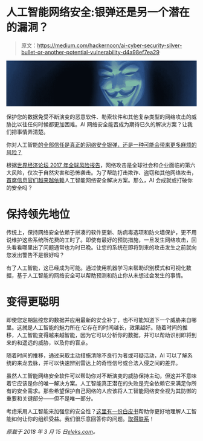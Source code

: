 # 人工智能网络安全:银弹还是另一个潜在的漏洞？

> 原文：<https://medium.com/hackernoon/ai-cyber-security-silver-bullet-or-another-potential-vulnerability-d4a98ef7ea29>

![](img/18d52e9e57b19589597de642b6069c21.png)

保护您的数据免受不断演变的恶意软件、勒索软件和其他复杂类型的网络攻击的威胁比以往任何时候都更加困难。AI 网络安全能否成为期待已久的解决方案？让我们把事情弄清楚。

你对人工智能[的全部信任是真正的网络安全银弹，还是一种可能会带来更多麻烦的风险？](https://eleks.com/expertise/data-science/?utm_source=medium&utm_medium=referral&utm_campaign=Republ-AI-Security-Blog)

根据[世界经济论坛 2017 年全球风险报告](http://www3.weforum.org/docs/GRR17_Report_web.pdf)，网络攻击是全球社会和企业面临的第六大风险，仅次于自然灾害和恐怖袭击。为了帮助打击欺诈、盗窃和其他网络攻击，[首席信息官们越来越依赖](https://www.gartner.com/newsroom/id/3810968)人工智能网络安全解决方案。那么，AI 会成就或打破你的安全吗？

# 保持领先地位

传统上，保持网络安全依赖于拼凑的软件更新、防病毒选项和防火墙保护，更不用说维护这些系统所花费的工时了。即使有最好的预防措施，一旦发生网络攻击，回头看看哪里出了问题通常也为时已晚。让您的系统在即将到来的攻击发生之前就向您发出警告不是很好吗？

有了人工智能，这已经成为可能。通过使用机器学习来帮助识别模式和可视化数据，基于人工智能的网络安全可以帮助预测和防止你从未想过会发生的事情。

# 变得更聪明

即使您定期监控您的数据并应用最新的安全补丁，也不可能知道下一个威胁来自哪里。这就是人工智能的魅力所在:它存在的时间越长，效果越好。随着时间的推移，人工智能变得越来越智能，因为它可以分析你的数据，并可以帮助识别即将到来的和遥远的威胁，以及你的盲点。

随着时间的推移，通过采取主动措施清除不良行为者或可疑活动，AI 可以了解系统的来龙去脉，并可以快速辨别雷达上的奇怪信号或合法入侵之间的差异。

虽然人工智能网络安全软件可以帮助你对不断演变的威胁保持主动，但这并不意味着它应该是你的唯一解决方案。人工智能真正潜在的失败是完全依赖它来满足你所有的安全需求。那些希望保护自己网络的人应该将人工智能网络安全视为其防御的重要和关键部分——但不是唯一部分。

考虑采用人工智能来加强您的安全性？[这里有一份白皮书](https://eleks.com/whitepapers/preventive-actions-enterprises-can-take-to-avoid-it-security-vulnerabilities/?utm_source=medium&utm_medium=referral&utm_campaign=Republ-AI-Security-Blog)帮助你更好地理解人工智能如何让你的组织受益。我们很乐意回答你的问题。[取得联系](https://eleks.com/contact-us/?utm_source=medium&utm_medium=referral&utm_campaign=Republ-AI-Security-Blog)！

*原载于 2018 年 3 月 15 日*[*eleks.com*](https://eleks.com/blog/ai-cyber-security-silver-bullet-potential-vulnerability/?utm_source=medium&utm_medium=referral&utm_campaign=Republ-AI-Security-Blog)*。*